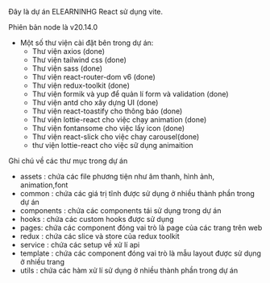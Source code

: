 Đây là dự án ELEARNINHG React sử dụng vite. 


Phiên bản node là v20.14.0

- Một số thư viện cài đặt bên trong dự án:
  - Thư viện axios (done)
  - Thư viện tailwind css (done)
  - Thư viện sass (done)
  - Thư viện react-router-dom v6 (done)
  - Thư viện redux-toolkit (done)
  - Thư viện formik và yup để quản lí form và validation (done)
  - Thư viện antd cho xây dựng UI (done)
  - Thư viện react-toastify cho thông báo  (done)
  - Thư viện lottie-react cho việc chạy animation (done)
  - Thư viện fontansome cho việc lấy icon  (done)
  - Thư viện react-slick cho việc chay carousel(done)
  -  thư viện lottie-react cho việc sữ dụng animaition


Ghi chú về các thư mục trong dự án

- assets : chứa các file phương tiện như âm thanh, hình ảnh, animation,font
- common : chứa các giá trị tĩnh được sử dụng ở nhiều thành phần trong dự án
- components : chứa các components tái sử dụng trong dự án
- hooks : chứa các custom hooks được sử dụng
- pages: chứa các component đóng vai trò là page của các trang trên web
- redux : chứa các slice và store của redux toolkit
- service : chứa các setup về xử lí api
- template : chứa các component đóng vai trò là mẫu layout được sử dụng ở nhiều trang
- utils : chứa các hàm xử lí sử dụng ở nhiều thành phần trong dự án